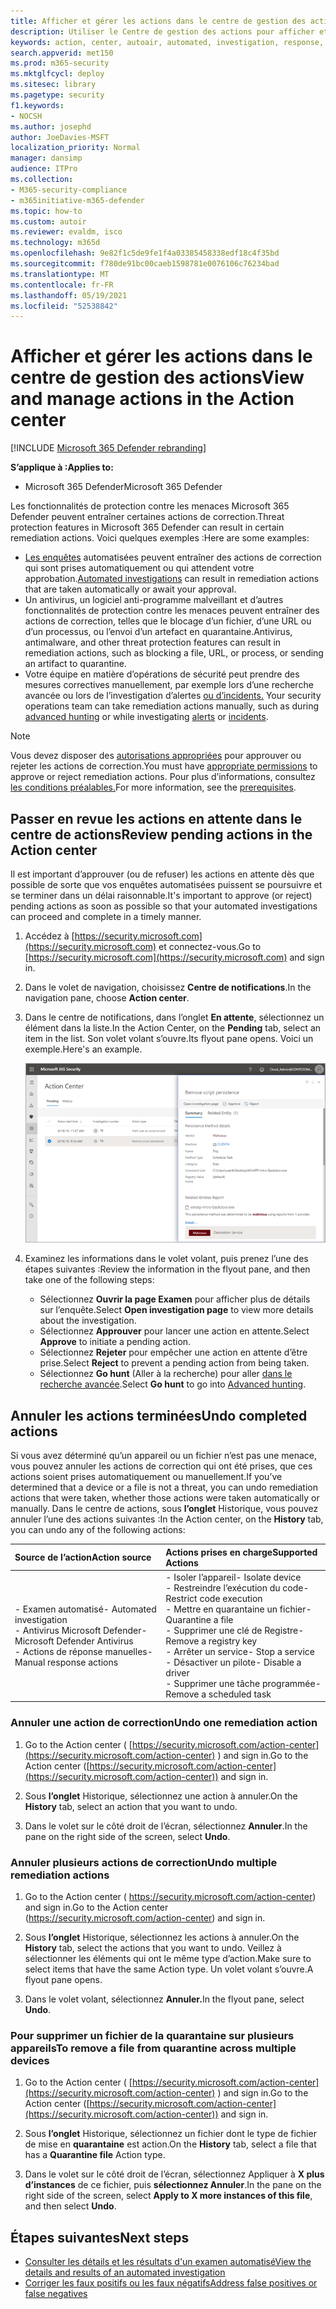 ```yaml
---
title: Afficher et gérer les actions dans le centre de gestion des actions
description: Utiliser le Centre de gestion des actions pour afficher et gérer les actions de correction
keywords: action, center, autoair, automated, investigation, response, remediation
search.appverid: met150
ms.prod: m365-security
ms.mktglfcycl: deploy
ms.sitesec: library
ms.pagetype: security
f1.keywords:
- NOCSH
ms.author: josephd
author: JoeDavies-MSFT
localization_priority: Normal
manager: dansimp
audience: ITPro
ms.collection:
- M365-security-compliance
- m365initiative-m365-defender
ms.topic: how-to
ms.custom: autoir
ms.reviewer: evaldm, isco
ms.technology: m365d
ms.openlocfilehash: 9e82f1c5de9fe1f4a03385458338edf18c4f35bd
ms.sourcegitcommit: f780de91bc00caeb1598781e0076106c76234bad
ms.translationtype: MT
ms.contentlocale: fr-FR
ms.lasthandoff: 05/19/2021
ms.locfileid: "52538842"
---
```

# <a name="view-and-manage-actions-in-the-action-center"></a><span data-ttu-id="9e207-104">Afficher et gérer les actions dans le centre de gestion des actions</span><span class="sxs-lookup"><span data-stu-id="9e207-104">View and manage actions in the Action center</span></span>

[!INCLUDE [Microsoft 365 Defender rebranding](../includes/microsoft-defender.md)]


<span data-ttu-id="9e207-105">**S’applique à :**</span><span class="sxs-lookup"><span data-stu-id="9e207-105">**Applies to:**</span></span>
- <span data-ttu-id="9e207-106">Microsoft 365 Defender</span><span class="sxs-lookup"><span data-stu-id="9e207-106">Microsoft 365 Defender</span></span>

<span data-ttu-id="9e207-107">Les fonctionnalités de protection contre les menaces Microsoft 365 Defender peuvent entraîner certaines actions de correction.</span><span class="sxs-lookup"><span data-stu-id="9e207-107">Threat protection features in Microsoft 365 Defender can result in certain remediation actions.</span></span> <span data-ttu-id="9e207-108">Voici quelques exemples :</span><span class="sxs-lookup"><span data-stu-id="9e207-108">Here are some examples:</span></span>

- <span data-ttu-id="9e207-109">[Les enquêtes](m365d-autoir.md) automatisées peuvent entraîner des actions de correction qui sont prises automatiquement ou qui attendent votre approbation.</span><span class="sxs-lookup"><span data-stu-id="9e207-109">[Automated investigations](m365d-autoir.md) can result in remediation actions that are taken automatically or await your approval.</span></span>
- <span data-ttu-id="9e207-110">Un antivirus, un logiciel anti-programme malveillant et d’autres fonctionnalités de protection contre les menaces peuvent entraîner des actions de correction, telles que le blocage d’un fichier, d’une URL ou d’un processus, ou l’envoi d’un artefact en quarantaine.</span><span class="sxs-lookup"><span data-stu-id="9e207-110">Antivirus, antimalware, and other threat protection features can result in remediation actions, such as blocking a file, URL, or process, or sending an artifact to quarantine.</span></span>
- <span data-ttu-id="9e207-111">Votre équipe en matière d’opérations de [](advanced-hunting-overview.md) sécurité peut prendre des mesures correctives manuellement, par exemple lors d’une recherche avancée ou lors de l’investigation d’alertes [ou d’incidents.](investigate-incidents.md) [](investigate-alerts.md)</span><span class="sxs-lookup"><span data-stu-id="9e207-111">Your security operations team can take remediation actions manually, such as during [advanced hunting](advanced-hunting-overview.md) or while investigating [alerts](investigate-alerts.md) or [incidents](investigate-incidents.md).</span></span>

> [!NOTE]
> <span data-ttu-id="9e207-112">Vous devez disposer des [autorisations appropriées](m365d-action-center.md#required-permissions-for-action-center-tasks) pour approuver ou rejeter les actions de correction.</span><span class="sxs-lookup"><span data-stu-id="9e207-112">You must have [appropriate permissions](m365d-action-center.md#required-permissions-for-action-center-tasks) to approve or reject remediation actions.</span></span> <span data-ttu-id="9e207-113">Pour plus d’informations, consultez [les conditions préalables.](m365d-configure-auto-investigation-response.md#prerequisites-for-automated-investigation-and-response-in-microsoft-365-defender)</span><span class="sxs-lookup"><span data-stu-id="9e207-113">For more information, see the [prerequisites](m365d-configure-auto-investigation-response.md#prerequisites-for-automated-investigation-and-response-in-microsoft-365-defender).</span></span>

## <a name="review-pending-actions-in-the-action-center"></a><span data-ttu-id="9e207-114">Passer en revue les actions en attente dans le centre de actions</span><span class="sxs-lookup"><span data-stu-id="9e207-114">Review pending actions in the Action center</span></span>

<span data-ttu-id="9e207-115">Il est important d’approuver (ou de refuser) les actions en attente dès que possible de sorte que vos enquêtes automatisées puissent se poursuivre et se terminer dans un délai raisonnable.</span><span class="sxs-lookup"><span data-stu-id="9e207-115">It's important to approve (or reject) pending actions as soon as possible so that your automated investigations can proceed and complete in a timely manner.</span></span> 

1. <span data-ttu-id="9e207-116">Accédez à [https://security.microsoft.com](https://security.microsoft.com) et connectez-vous.</span><span class="sxs-lookup"><span data-stu-id="9e207-116">Go to [https://security.microsoft.com](https://security.microsoft.com) and sign in.</span></span> 

2. <span data-ttu-id="9e207-117">Dans le volet de navigation, choisissez **Centre de notifications**.</span><span class="sxs-lookup"><span data-stu-id="9e207-117">In the navigation pane, choose **Action center**.</span></span> 

3. <span data-ttu-id="9e207-118">Dans le centre de notifications, dans l’onglet **En attente**, sélectionnez un élément dans la liste.</span><span class="sxs-lookup"><span data-stu-id="9e207-118">In the Action Center, on the **Pending** tab, select an item in the list.</span></span> <span data-ttu-id="9e207-119">Son volet volant s’ouvre.</span><span class="sxs-lookup"><span data-stu-id="9e207-119">Its flyout pane opens.</span></span> <span data-ttu-id="9e207-120">Voici un exemple.</span><span class="sxs-lookup"><span data-stu-id="9e207-120">Here's an example.</span></span>

   ![Approuver ou rejeter une action](../../media/air-actioncenter-itemselected.png)

4. <span data-ttu-id="9e207-122">Examinez les informations dans le volet volant, puis prenez l’une des étapes suivantes :</span><span class="sxs-lookup"><span data-stu-id="9e207-122">Review the information in the flyout pane, and then take one of the following steps:</span></span>
   - <span data-ttu-id="9e207-123">Sélectionnez **Ouvrir la page Examen** pour afficher plus de détails sur l’enquête.</span><span class="sxs-lookup"><span data-stu-id="9e207-123">Select **Open investigation page** to view more details about the investigation.</span></span>
   - <span data-ttu-id="9e207-124">Sélectionnez **Approuver** pour lancer une action en attente.</span><span class="sxs-lookup"><span data-stu-id="9e207-124">Select **Approve** to initiate a pending action.</span></span>
   - <span data-ttu-id="9e207-125">Sélectionnez **Rejeter** pour empêcher une action en attente d’être prise.</span><span class="sxs-lookup"><span data-stu-id="9e207-125">Select **Reject** to prevent a pending action from being taken.</span></span>
   - <span data-ttu-id="9e207-126">Sélectionnez **Go hunt** (Aller à la recherche) pour aller [dans le recherche avancée](advanced-hunting-overview.md).</span><span class="sxs-lookup"><span data-stu-id="9e207-126">Select **Go hunt** to go into [Advanced hunting](advanced-hunting-overview.md).</span></span> 

## <a name="undo-completed-actions"></a><span data-ttu-id="9e207-127">Annuler les actions terminées</span><span class="sxs-lookup"><span data-stu-id="9e207-127">Undo completed actions</span></span>

<span data-ttu-id="9e207-128">Si vous avez déterminé qu’un appareil ou un fichier n’est pas une menace, vous pouvez annuler les actions de correction qui ont été prises, que ces actions soient prises automatiquement ou manuellement.</span><span class="sxs-lookup"><span data-stu-id="9e207-128">If you’ve determined that a device or a file is not a threat, you can undo remediation actions that were taken, whether those actions were taken automatically or manually.</span></span> <span data-ttu-id="9e207-129">Dans le centre de actions, sous **l’onglet** Historique, vous pouvez annuler l’une des actions suivantes :</span><span class="sxs-lookup"><span data-stu-id="9e207-129">In the Action center, on the **History** tab, you can undo any of the following actions:</span></span>  

| <span data-ttu-id="9e207-130">Source de l’action</span><span class="sxs-lookup"><span data-stu-id="9e207-130">Action source</span></span> | <span data-ttu-id="9e207-131">Actions prises en charge</span><span class="sxs-lookup"><span data-stu-id="9e207-131">Supported Actions</span></span> |
|:---|:---|
| <span data-ttu-id="9e207-132">- Examen automatisé</span><span class="sxs-lookup"><span data-stu-id="9e207-132">- Automated investigation</span></span> <br/><span data-ttu-id="9e207-133">- Antivirus Microsoft Defender</span><span class="sxs-lookup"><span data-stu-id="9e207-133">- Microsoft Defender Antivirus</span></span> <br/><span data-ttu-id="9e207-134">- Actions de réponse manuelles</span><span class="sxs-lookup"><span data-stu-id="9e207-134">- Manual response actions</span></span> | <span data-ttu-id="9e207-135">- Isoler l’appareil</span><span class="sxs-lookup"><span data-stu-id="9e207-135">- Isolate device</span></span> <br/><span data-ttu-id="9e207-136">- Restreindre l’exécution du code</span><span class="sxs-lookup"><span data-stu-id="9e207-136">- Restrict code execution</span></span> <br/><span data-ttu-id="9e207-137">- Mettre en quarantaine un fichier</span><span class="sxs-lookup"><span data-stu-id="9e207-137">- Quarantine a file</span></span> <br/><span data-ttu-id="9e207-138">- Supprimer une clé de Registre</span><span class="sxs-lookup"><span data-stu-id="9e207-138">- Remove a registry key</span></span> <br/><span data-ttu-id="9e207-139">- Arrêter un service</span><span class="sxs-lookup"><span data-stu-id="9e207-139">- Stop a service</span></span> <br/><span data-ttu-id="9e207-140">- Désactiver un pilote</span><span class="sxs-lookup"><span data-stu-id="9e207-140">- Disable a driver</span></span> <br/><span data-ttu-id="9e207-141">- Supprimer une tâche programmée</span><span class="sxs-lookup"><span data-stu-id="9e207-141">- Remove a scheduled task</span></span> |

### <a name="undo-one-remediation-action"></a><span data-ttu-id="9e207-142">Annuler une action de correction</span><span class="sxs-lookup"><span data-stu-id="9e207-142">Undo one remediation action</span></span>

1. <span data-ttu-id="9e207-143">Go to the Action center ( [https://security.microsoft.com/action-center](https://security.microsoft.com/action-center) ) and sign in.</span><span class="sxs-lookup"><span data-stu-id="9e207-143">Go to the Action center ([https://security.microsoft.com/action-center](https://security.microsoft.com/action-center)) and sign in.</span></span>

2. <span data-ttu-id="9e207-144">Sous **l’onglet** Historique, sélectionnez une action à annuler.</span><span class="sxs-lookup"><span data-stu-id="9e207-144">On the **History** tab, select an action that you want to undo.</span></span>

3. <span data-ttu-id="9e207-145">Dans le volet sur le côté droit de l’écran, sélectionnez **Annuler**.</span><span class="sxs-lookup"><span data-stu-id="9e207-145">In the pane on the right side of the screen, select **Undo**.</span></span>

### <a name="undo-multiple-remediation-actions"></a><span data-ttu-id="9e207-146">Annuler plusieurs actions de correction</span><span class="sxs-lookup"><span data-stu-id="9e207-146">Undo multiple remediation actions</span></span>

1. <span data-ttu-id="9e207-147">Go to the Action center ( https://security.microsoft.com/action-center) and sign in.</span><span class="sxs-lookup"><span data-stu-id="9e207-147">Go to the Action center (https://security.microsoft.com/action-center) and sign in.</span></span>

2. <span data-ttu-id="9e207-148">Sous **l’onglet** Historique, sélectionnez les actions à annuler.</span><span class="sxs-lookup"><span data-stu-id="9e207-148">On the **History** tab, select the actions that you want to undo.</span></span> <span data-ttu-id="9e207-149">Veillez à sélectionner les éléments qui ont le même type d’action.</span><span class="sxs-lookup"><span data-stu-id="9e207-149">Make sure to select items that have the same Action type.</span></span> <span data-ttu-id="9e207-150">Un volet volant s’ouvre.</span><span class="sxs-lookup"><span data-stu-id="9e207-150">A flyout pane opens.</span></span>

3. <span data-ttu-id="9e207-151">Dans le volet volant, sélectionnez **Annuler.**</span><span class="sxs-lookup"><span data-stu-id="9e207-151">In the flyout pane, select **Undo**.</span></span>

### <a name="to-remove-a-file-from-quarantine-across-multiple-devices"></a><span data-ttu-id="9e207-152">Pour supprimer un fichier de la quarantaine sur plusieurs appareils</span><span class="sxs-lookup"><span data-stu-id="9e207-152">To remove a file from quarantine across multiple devices</span></span> 

1. <span data-ttu-id="9e207-153">Go to the Action center ( [https://security.microsoft.com/action-center](https://security.microsoft.com/action-center) ) and sign in.</span><span class="sxs-lookup"><span data-stu-id="9e207-153">Go to the Action center ([https://security.microsoft.com/action-center](https://security.microsoft.com/action-center)) and sign in.</span></span>

2. <span data-ttu-id="9e207-154">Sous **l’onglet** Historique, sélectionnez un fichier dont le type de fichier de mise en **quarantaine** est action.</span><span class="sxs-lookup"><span data-stu-id="9e207-154">On the **History** tab, select a file that has a **Quarantine file** Action type.</span></span>

3. <span data-ttu-id="9e207-155">Dans le volet sur le côté droit de l’écran, sélectionnez Appliquer à **X plus d’instances** de ce fichier, puis **sélectionnez Annuler**.</span><span class="sxs-lookup"><span data-stu-id="9e207-155">In the pane on the right side of the screen, select **Apply to X more instances of this file**, and then select **Undo**.</span></span>

## <a name="next-steps"></a><span data-ttu-id="9e207-156">Étapes suivantes</span><span class="sxs-lookup"><span data-stu-id="9e207-156">Next steps</span></span>

- [<span data-ttu-id="9e207-157">Consulter les détails et les résultats d'un examen automatisé</span><span class="sxs-lookup"><span data-stu-id="9e207-157">View the details and results of an automated investigation</span></span>](m365d-autoir-results.md)
- [<span data-ttu-id="9e207-158">Corriger les faux positifs ou les faux négatifs</span><span class="sxs-lookup"><span data-stu-id="9e207-158">Address false positives or false negatives</span></span>](m365d-autoir-report-false-positives-negatives.md)
